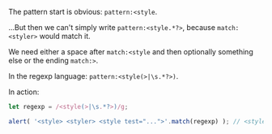 
The pattern start is obvious: `pattern:<style`.

...But then we can't simply write `pattern:<style.*?>`, because `match:<styler>` would match it.

We need either a space after `match:<style` and then optionally something else or the ending `match:>`.

In the regexp language: `pattern:<style(>|\s.*?>)`.

In action:

```js run
let regexp = /<style(>|\s.*?>)/g;

alert( '<style> <styler> <style test="...">'.match(regexp) ); // <style>, <style test="...">
```
